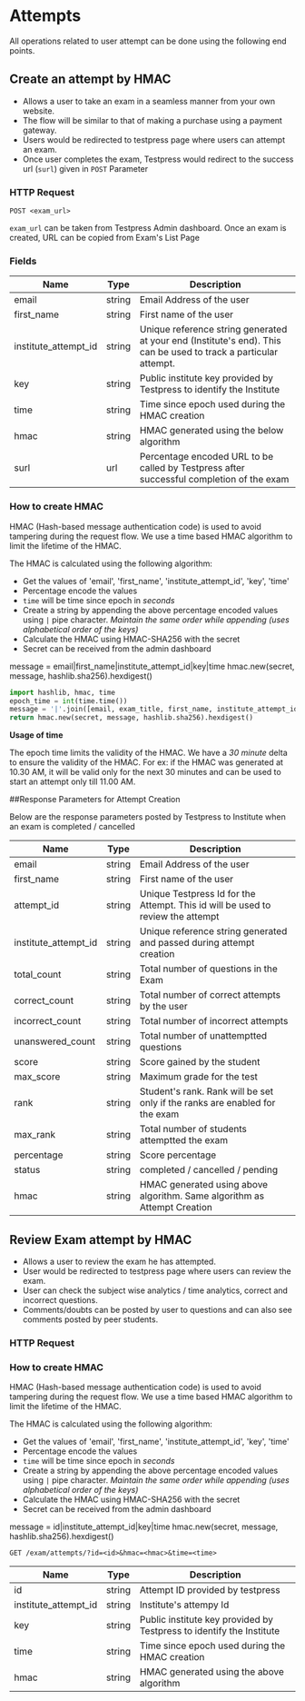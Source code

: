 # Attempts
All operations related to user attempt can be done using the following end points.

## Create an attempt by HMAC
* Allows a user to take an exam in a seamless manner from your own website. 
* The flow will be similar to that of making a purchase using a payment gateway. 
* Users would be redirected to testpress page where users can attempt an exam. 
* Once user completes the exam, Testpress would redirect to the success url (`surl`) given in `POST` Parameter

### HTTP Request

`POST <exam_url>`

`exam_url` can be taken from Testpress Admin dashboard. Once an exam is created, URL can be copied from Exam's List Page

### Fields

Name | Type | Description
-----|------|-------------
email | string | Email Address of the user
first_name | string | First name of the user
institute_attempt_id | string | Unique reference string generated at your end (Institute's end). This can be used to track a particular attempt.
key | string | Public institute key provided by Testpress to identify the Institute
time | string | Time since epoch used during the HMAC creation
hmac | string | HMAC generated using the below algorithm
surl | url | Percentage encoded URL to be called by Testpress after successful completion of the exam

### How to create HMAC

HMAC (Hash-based message authentication code) is used to avoid tampering during the request flow. We use a time based HMAC algorithm to limit the lifetime of the HMAC.

The HMAC is calculated using the following algorithm:

* Get the values of 'email', 'first_name', 'institute_attempt_id', 'key', 'time'
* Percentage encode the values
* `time` will be time since epoch in *seconds*
* Create a string by appending the above percentage encoded values using `|` pipe character. *Maintain the same order while appending (uses alphabetical order of the keys)*
* Calculate the HMAC using HMAC-SHA256 with the secret
* Secret can be received from the admin dashboard

message = email|first_name|institute_attempt_id|key|time
hmac.new(secret, message, hashlib.sha256).hexdigest()

```python
import hashlib, hmac, time
epoch_time = int(time.time())
message = '|'.join([email, exam_title, first_name, institute_attempt_id, key, epoch_time ])
return hmac.new(secret, message, hashlib.sha256).hexdigest()
```

<aside class="info">
<strong> Usage of time </strong><br>

The epoch time limits the validity of the HMAC. We have a *30 minute* delta to ensure the validity of the HMAC. 
For ex: if the HMAC was generated at 10.30 AM, it will be valid only for the next 30 minutes and can be used to start an attempt only till 11.00 AM.

</aside>


##Response Parameters for Attempt Creation

Below are the response parameters posted by Testpress to Institute when an exam is completed / cancelled

Name | Type | Description
-----|------|-------------
email | string | Email Address of the user
first_name | string | First name of the user
attempt_id | string | Unique Testpress Id for the Attempt. This id will be used to review the attempt
institute_attempt_id | string | Unique reference string generated and passed during attempt creation
total_count | string | Total number of questions in the Exam
correct_count | string | Total number of correct attempts by the user
incorrect_count | string | Total number of incorrect attempts
unanswered_count | string | Total number of unattemptted questions
score | string | Score gained by the student
max_score | string | Maximum grade for the test
rank | string | Student's rank. Rank will be set only if the ranks are enabled for the exam
max_rank | string | Total number of students attemptted the exam
percentage | string | Score percentage
status | string | completed / cancelled / pending
hmac | string | HMAC generated using above algorithm. Same algorithm as Attempt Creation


## Review Exam attempt by HMAC

* Allows a user to review the exam he has attempted. 
* User would be redirected to testpress page where users can review the exam.
* User can check the subject wise analytics / time analytics, correct and incorrect questions. 
* Comments/doubts can be posted by user to questions and can also see comments posted by peer students.

### HTTP Request

### How to create HMAC

HMAC (Hash-based message authentication code) is used to avoid tampering during the request flow. We use a time based HMAC algorithm to limit the lifetime of the HMAC.

The HMAC is calculated using the following algorithm:

* Get the values of 'email', 'first_name', 'institute_attempt_id', 'key', 'time'
* Percentage encode the values
* `time` will be time since epoch in *seconds*
* Create a string by appending the above percentage encoded values using `|` pipe character. *Maintain the same order while appending (uses alphabetical order of the keys)*
* Calculate the HMAC using HMAC-SHA256 with the secret
* Secret can be received from the admin dashboard

message = id|institute_attempt_id|key|time
hmac.new(secret, message, hashlib.sha256).hexdigest()

`GET /exam/attempts/?id=<id>&hmac=<hmac>&time=<time>`


Name | Type | Description
-----|------|-------------
id | string | Attempt ID provided by testpress
institute_attempt_id | string | Institute's attempy Id
key | string | Public institute key provided by Testpress to identify the Institute
time | string | Time since epoch used during the HMAC creation
hmac | string | HMAC generated using the above algorithm
